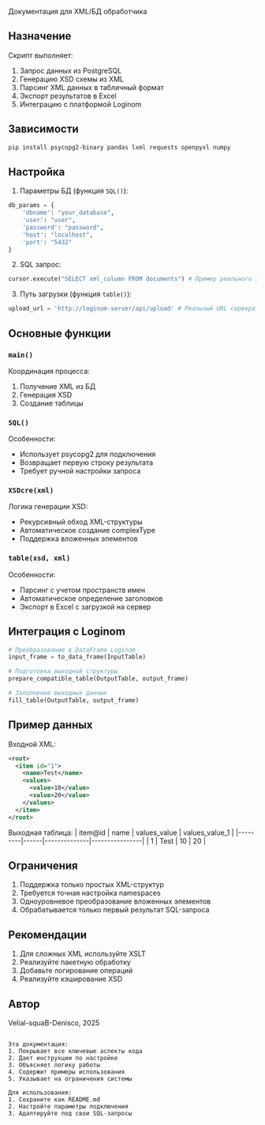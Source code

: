  Документация для XML/БД обработчика

## Назначение
Скрипт выполняет:
1. Запрос данных из PostgreSQL
2. Генерацию XSD схемы из XML
3. Парсинг XML данных в табличный формат
4. Экспорт результатов в Excel
5. Интеграцию с платформой Loginom

## Зависимости
```bash
pip install psycopg2-binary pandas lxml requests openpyxl numpy
```

## Настройка
1. Параметры БД (функция `SQL()`):
```python
db_params = {
    'dbname': "your_database",
    'user': "user",
    'password': "password",
    'host': "localhost",
    'port': "5432"
}
```

2. SQL запрос:
```python
cursor.execute("SELECT xml_column FROM documents") # Пример реального запроса
```

3. Путь загрузки (функция `table()`):
```python
upload_url = 'http://loginom-server/api/upload' # Реальный URL сервера
```

## Основные функции

### `main()`
Координация процесса:
1. Получение XML из БД
2. Генерация XSD
3. Создание таблицы

### `SQL()`
Особенности:
- Использует psycopg2 для подключения
- Возвращает первую строку результата
- Требует ручной настройки запроса

### `XSDcre(xml)`
Логика генерации XSD:
- Рекурсивный обход XML-структуры
- Автоматическое создание complexType
- Поддержка вложенных элементов

### `table(xsd, xml)`
Особенности:
- Парсинг с учетом пространств имен
- Автоматическое определение заголовков
- Экспорт в Excel с загрузкой на сервер

## Интеграция с Loginom
```python
# Преобразование в DataFrame Loginom
input_frame = to_data_frame(InputTable) 

# Подготовка выходной структуры
prepare_compatible_table(OutputTable, output_frame) 

# Заполнение выходных данных
fill_table(OutputTable, output_frame)
```

## Пример данных
Входной XML:
```xml
<root>
  <item id="1">
    <name>Test</name>
    <values>
      <value>10</value>
      <value>20</value>
    </values>
  </item>
</root>
```

Выходная таблица:
| item@id | name | values_value | values_value_1 |
|---------|------|--------------|----------------|
| 1       | Test | 10           | 20             |

## Ограничения
1. Поддержка только простых XML-структур
2. Требуется точная настройка namespaces
3. Одноуровневое преобразование вложенных элементов
4. Обрабатывается только первый результат SQL-запроса

## Рекомендации
1. Для сложных XML используйте XSLT
2. Реализуйте пакетную обработку
3. Добавьте логирование операций
4. Реализуйте кэширование XSD

## Автор
Velial-squaB-Denisco, 2025
``` 

Эта документация:
1. Покрывает все ключевые аспекты кода
2. Дает инструкции по настройке
3. Объясняет логику работы
4. Содержит примеры использования
5. Указывает на ограничения системы

Для использования:
1. Сохраните как README.md
2. Настройте параметры подключения
3. Адаптируйте под свои SQL-запросы
